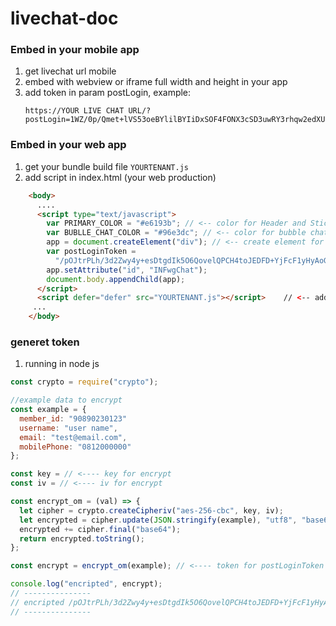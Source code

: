 # livechat-doc

### Embed in your mobile app

1. get livechat url mobile
2. embed with webview or iframe full width and height in your app
3. add token in param postLogin, example:
    ```
    https://YOUR LIVE CHAT URL/?postLogin=1WZ/0p/Qmet+lVS53oeBYlilBYIiDxSOF4FONX3cSD3uwRY3rhqw2edXUEqY1hbQEN1Q3YKuDOPt7uddiFVJ+jMk69tfv+o8fwIuK7Lg2OMo1svY38DyMvn92LOmCcJ1ApM/Z0/r/DMpaMKZpcE3Uw==
    ```
    
 ### Embed in your web app
 
 1.  get your bundle build file `YOURTENANT.js` 
 2.  add script in index.html (your web production)
```html
    <body>
      ....
      <script type="text/javascript">
        var PRIMARY_COLOR = "#e6193b"; // <-- color for Header and Sticky Button
        var BUBLLE_CHAT_COLOR = "#96e3dc"; // <-- color for bubble chat
        app = document.createElement("div"); // <-- create element for render react
        var postLoginToken =
          "/pOJtrPLh/3d2Zwy4y+esDtgdIk5O6QovelQPCH4toJEDFD+YjFcF1yHyAoGLzth+bI8dMj4uRdePS1+AUxdAU0Htep/Gff0wH98GcErU0E="; // <-- token form postlogin
        app.setAttribute("id", "INFwgChat");
        document.body.appendChild(app);
      </script>
      <script defer="defer" src="YOURTENANT.js"></script>    // <-- add bundle js
     ...
    </body>
```

### generet token
1. running in node js
```js
const crypto = require("crypto");

//example data to encrypt
const example = {
  member_id: "90890230123"
  username: "user name",
  email: "test@email.com",
  mobilePhone: "0812000000"
};

const key = // <---- key for encrypt
const iv = // <---- iv for encrypt

const encrypt_om = (val) => {
  let cipher = crypto.createCipheriv("aes-256-cbc", key, iv);
  let encrypted = cipher.update(JSON.stringify(example), "utf8", "base64");
  encrypted += cipher.final("base64");
  return encrypted.toString();
};

const encrypt = encrypt_om(example); // <---- token for postLoginToken

console.log("encripted", encrypt);
// ---------------
// encripted /pOJtrPLh/3d2Zwy4y+esDtgdIk5O6QovelQPCH4toJEDFD+YjFcF1yHyAoGLzth+bI8dMj4uRdePS1+AUxdAU0Htep/Gff0wH98GcErU0E=
// ---------------
```
